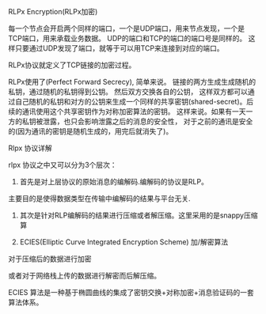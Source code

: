 RLPx Encryption\(RLPx加密\)

每一个节点会开启两个同样的端口，一个是UDP端口，用来节点发现，一个是TCP端口，用来承载业务数据。 UDP的端口和TCP的端口的端口号是同样的。 这样只要通过UDP发现了端口，就等于可以用TCP来连接到对应的端口。

RLPx协议就定义了TCP链接的加密过程。

RLPx使用了\(Perfect Forward Secrecy\), 简单来说。 链接的两方生成生成随机的私钥，通过随机的私钥得到公钥。 然后双方交换各自的公钥， 这样双方都可以通过自己随机的私钥和对方的公钥来生成一个同样的共享密钥\(shared-secret\)。后续的通讯使用这个共享密钥作为对称加密算法的密钥。 这样来说。如果有一天一方的私钥被泄露，也只会影响泄露之后的消息的安全性， 对于之前的通讯是安全的\(因为通讯的密钥是随机生成的，用完后就消失了\)。

Rlpx 协议详解

rlpx 协议之中又可以分为3个层次：

1. 首先是对上层协议的原始消息的编解码.编解码的协议是RLP。

主要目的是使得数据类型在传输中编解码的结果与平台无关.

1. 其次是针对RLP编解码的结果进行压缩或者解压缩。这里采用的是snappy压缩算

2. ECIES\(Elliptic Curve Integrated Encryption Scheme\) 加/解密算法

对于压缩后的数据进行加密

或者对于网络栈上传的数据进行解密而后解压缩。

ECIES 算法是一种基于椭圆曲线的集成了密钥交换+对称加密+消息验证码的一套算法体系。



